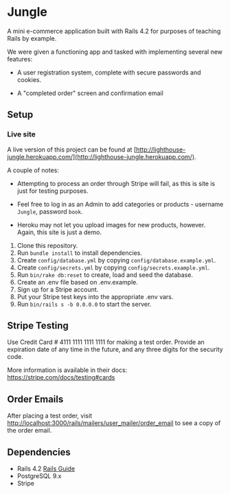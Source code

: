 # Jungle

A mini e-commerce application built with Rails 4.2 for purposes of teaching Rails by example.

We were given a functioning app and tasked with implementing several new features:

- A user registration system, complete with secure passwords and cookies.

- A "completed order" screen and confirmation email


## Setup

### Live site

A live version of this project can be found at [http://lighthouse-jungle.herokuapp.com/](http://lighthouse-jungle.herokuapp.com/).

A couple of notes:

- Attempting to process an order through Stripe will fail, as this is site is just for testing purposes.

- Feel free to log in as an Admin to add categories or products - username `Jungle`, password `book`.

- Heroku may not let you upload images for new products, however. Again, this site is just a demo.

1. Clone this repository.
2. Run `bundle install` to install dependencies.
3. Create `config/database.yml` by copying `config/database.example.yml`.
4. Create `config/secrets.yml` by copying `config/secrets.example.yml`.
5. Run `bin/rake db:reset` to create, load and seed the database.
6. Create an .env file based on .env.example.
7. Sign up for a Stripe account.
8. Put your Stripe test keys into the appropriate .env vars.
9. Run `bin/rails s -b 0.0.0.0` to start the server.

## Stripe Testing

Use Credit Card # 4111 1111 1111 1111 for making a test order. Provide an expiration date of any time in the future, and any three digits for the security code.

More information is available in their docs: <https://stripe.com/docs/testing#cards>

## Order Emails

After placing a test order, visit  [http://localhost:3000/rails/mailers/user_mailer/order_email](http://localhost:3000/rails/mailers/user_mailer/order_email) to see a copy of the order email.

## Dependencies

* Rails 4.2 [Rails Guide](http://guides.rubyonrails.org/v4.2/)
* PostgreSQL 9.x
* Stripe
